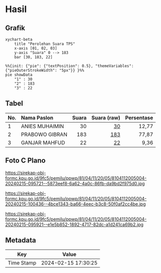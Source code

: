 # Hasil

## Grafik

```mermaid
xychart-beta
    title "Perolehan Suara TPS"
    x-axis [01, 02, 03]
    y-axis "Suara" 0 --> 183
    bar [30, 183, 22]
```

```mermaid
%%{init: {"pie": {"textPosition": 0.5}, "themeVariables": {"pieOuterStrokeWidth": "5px"}} }%%
pie showData
    "1" : 30
    "2" : 183
    "3" : 22
```

## Tabel

| No. | Nama Paslon    | Suara | Suara (raw) | Persentase |
|:--- |:-------------- | -----:| -----------:| ----------:|
| 1   | ANIES MUHAIMIN | 30    | [30][p-1]   | 12,77      |
| 2   | PRABOWO GIBRAN | 183   | [183][p-2]  | 77,87      |
| 3   | GANJAR MAHFUD  | 22    | [22][p-3]   | 9,36       |


[p-1]: https://github.com/gigit-pemilu/pemilu-2024-81-maluku/blob/main/pilpres/hitung-suara/sub/81-maluku/sub/04-buru/sub/11-lolong-guba/sub/2005-wanakarta/sub/004-tps/sub/paslon-1.txt
[p-2]: https://github.com/gigit-pemilu/pemilu-2024-81-maluku/blob/main/pilpres/hitung-suara/sub/81-maluku/sub/04-buru/sub/11-lolong-guba/sub/2005-wanakarta/sub/004-tps/sub/paslon-2.txt
[p-3]: https://github.com/gigit-pemilu/pemilu-2024-81-maluku/blob/main/pilpres/hitung-suara/sub/81-maluku/sub/04-buru/sub/11-lolong-guba/sub/2005-wanakarta/sub/004-tps/sub/paslon-3.txt

## Foto C Plano

https://sirekap-obj-formc.kpu.go.id/9fc5/pemilu/ppwp/81/04/11/20/05/8104112005004-20240215-095721--5873eef8-6a62-4a0c-86fb-da9bd2f975d0.jpg

https://sirekap-obj-formc.kpu.go.id/9fc5/pemilu/ppwp/81/04/11/20/05/8104112005004-20240215-100436--4bce1343-ba66-4eec-b3c8-50f0af2cc4be.jpg

https://sirekap-obj-formc.kpu.go.id/9fc5/pemilu/ppwp/81/04/11/20/05/8104112005004-20240215-095921--e1e5b852-1892-4717-82dc-a1d241ca69b2.jpg


## Metadata

| Key        | Value               |
| ---------- | ------------------- |
| Time Stamp | 2024-02-15 17:30:25 |



